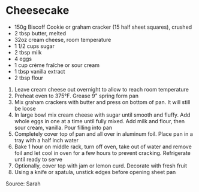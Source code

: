 # Cheesecake

- 150g Biscoff Cookie or graham cracker (15 half sheet squares), crushed
- 2 tbsp butter, melted
- 32oz cream cheese, room temperature
- 1 1/2 cups sugar
- 2 tbsp milk
- 4 eggs
- 1 cup crème fraîche or sour cream
- 1 tbsp vanilla extract
- 2 tbsp flour

1. Leave cream cheese out overnight to allow to reach room temperature
1. Preheat oven to 375°F. Grease 9" spring form pan
1. Mix graham crackers with butter and press on bottom of pan. It will still be loose
1. In large bowl mix cream cheese with sugar until smooth and fluffy. Add whole eggs in one at a time until fully mixed. Add milk and flour, then sour cream, vanilla. Pour filling into pan
1. Completely cover top of pan and all over in aluminum foil. Place pan in a tray with a half inch water
1. Bake 1 hour on middle rack, turn off oven, take out of water and remove foil and let cool in oven for a few hours to prevent cracking. Refrigerate until ready to serve
1. Optionally, cover top with jam or lemon curd. Decorate with fresh fruit
1. Using a knife or spatula, unstick edges before opening sheet pan

Source: Sarah
